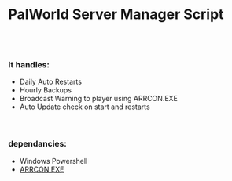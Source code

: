 
# PalWorld Server Manager Script<br>
<br><br>
### It handles:<br>
 - Daily Auto Restarts<br>
 - Hourly Backups<br>
 - Broadcast Warning to player using ARRCON.EXE<br>
 - Auto Update check on start and restarts<br>
<br><br>
### dependancies:<br>
 - Windows Powershell<br>
 - [ARRCON.EXE](https://github.com/radj307/ARRCON)<br>
